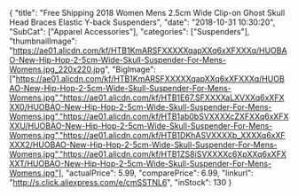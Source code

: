 {
	"title": "Free Shipping 2018 Women Mens 2.5cm Wide Clip-on Ghost Skull Head Braces Elastic Y-back Suspenders",
	"date": "2018-10-31 10:30:20",
	"SubCat": ["Apparel Accessories"],
	"categories": ["Suspenders"],
	"thumbnailImage": "https://ae01.alicdn.com/kf/HTB1KmARSFXXXXXqapXXq6xXFXXXq/HUOBAO-New-Hip-Hop-2-5cm-Wide-Skull-Suspender-For-Mens-Womens.jpg_220x220.jpg",
	"BigImage": ["https://ae01.alicdn.com/kf/HTB1KmARSFXXXXXqapXXq6xXFXXXq/HUOBAO-New-Hip-Hop-2-5cm-Wide-Skull-Suspender-For-Mens-Womens.jpg","https://ae01.alicdn.com/kf/HTB1E67.SFXXXXaLXVXXq6xXFXXX0/HUOBAO-New-Hip-Hop-2-5cm-Wide-Skull-Suspender-For-Mens-Womens.jpg","https://ae01.alicdn.com/kf/HTB1ab0bSVXXXXcZXFXXq6xXFXXXU/HUOBAO-New-Hip-Hop-2-5cm-Wide-Skull-Suspender-For-Mens-Womens.jpg","https://ae01.alicdn.com/kf/HTB1DKhASVXXXXb_XXXXq6xXFXXX2/HUOBAO-New-Hip-Hop-2-5cm-Wide-Skull-Suspender-For-Mens-Womens.jpg","https://ae01.alicdn.com/kf/HTB1ZS8iSVXXXXc6XpXXq6xXFXXXT/HUOBAO-New-Hip-Hop-2-5cm-Wide-Skull-Suspender-For-Mens-Womens.jpg"],
	"actualPrice": 5.99,
	"comparePrice": 6.99,
	"linkurl": "http://s.click.aliexpress.com/e/cmSSTNL6",
	"inStock": 130
}
